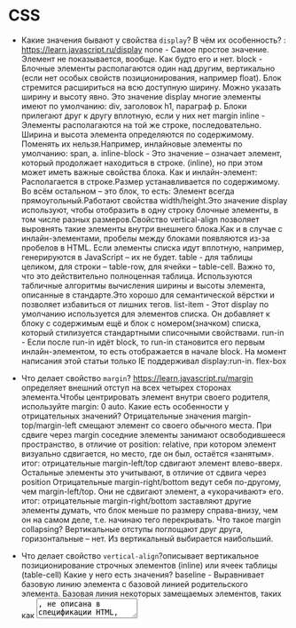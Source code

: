 # CSS

* Какие значения бывают у свойства `display`? В чём их особенность? : https://learn.javascript.ru/display
none - Самое простое значение. Элемент не показывается, вообще. Как будто его и нет.
block - Блочные элементы располагаются один над другим, вертикально (если нет особых свойств позиционирования, например float).
Блок стремится расшириться на всю доступную ширину. Можно указать ширину и высоту явно. Это значение display многие элементы имеют по умолчанию: div, заголовок h1, параграф p. Блоки прилегают друг к другу вплотную, если у них нет margin
inline - Элементы располагаются на той же строке, последовательно.
Ширина и высота элемента определяются по содержимому. Поменять их нельзя.Например, инлайновые элементы по умолчанию: span, a.
inline-block - Это значение – означает элемент, который продолжает находиться в строке. (inline), но при этом может иметь важные свойства блока. Как и инлайн-элемент: Располагается в строке.Размер устанавливается по содержимому. Во всём остальном – это блок, то есть: Элемент всегда прямоугольный.Работают свойства width/height.Это значение display используют, чтобы отобразить в одну строку блочные элементы, в том числе разных размеров.Свойство vertical-align позволяет выровнять такие элементы внутри внешнего блока.Как и в случае с инлайн-элементами, пробелы между блоками появляются из-за пробелов в HTML. Если элементы списка идут вплотную, например, генерируются в JavaScript – их не будет.
table - для таблицы целиком, для строки – table-row, для ячейки – table-cell.
Важно то, что это действительно полноценная таблица. Используются табличные алгоритмы вычисления ширины и высоты элемента, описанные в стандарте.Это хорошо для семантической вёрстки и позволяет избавиться от лишних тегов.
list-item - Этот display по умолчанию используется для элементов списка. Он добавляет к блоку с содержимым ещё и блок с номером(значком) списка, который стилизуется стандартными списочными свойствами.
run-in - Если после run-in идёт block, то run-in становится его первым инлайн-элементом, то есть отображается в начале block. На момент написания этой статьи только IE поддерживал display:run-in.
flex-box


* Что делает свойство `margin`? https://learn.javascript.ru/margin определяет внешний отступ на всех четырех сторонах элемента.Чтобы центрировать элемент внутри своего родителя, используйте margin: 0 auto. Какие есть особенности у отрицательных значений? Отрицательные значения margin-top/margin-left смещают элемент со своего обычного места. При сдвиге через margin соседние элементы занимают освободившееся пространство, в отличие от position: relative, при котором элемент визуально сдвигается, но место, где он был, остаётся «занятым». итог: отрицательные margin-left/top сдвигают элемент влево-вверх. Остальные элементы это учитывают, в отличие от сдвига через position Отрицательные margin-right/bottom ведут себя по-другому, чем margin-left/top. Они не сдвигают элемент, а «укорачивают» его. итог: отрицательные margin-right/bottom заставляют другие элементы думать, что блок меньше по размеру справа-внизу, чем он на самом деле, т.е. начинаю тего перекрывать. Что такое margin collapsing? Вертикальные отступы поглощают друг друга, горизонтальные – нет. Из вертикальный выбирается наибольший.
* Что делает свойство `vertical-align`?описывает вертикальное позиционирование строчных элементов (inline) или ячеек таблицы (table-cell) 
Какие у него есть значения?
baseline - Выравнивает базовую линию элемента с базовой линией родительского элемента. Базовая линия некоторых замещаемых элементов, таких как <textarea>, не описана в спецификации HTML, что означает, что их поведение при указании данного ключевого слова может отличаться в зависимости от браузера.
sub - Выравнивает базовую линию элемента с базовой линией подстрочного индекса своего родителя.

* Что делает свойство `vertical-align`? Какие у него есть значения? https://htmlacademy.ru/blog/boost/frontend/the-vertical-align-property
* Что такое `padding`? устанавливает внутренние отступы/поля со всех сторон элемента.
* Что такое `box-sizing`? Свойство box-sizing может принимать одно из двух значений – border-box или content-box. В зависимости от выбранного значения браузер по-разному трактует значение свойств width/height
content-box - Это значение по умолчанию. В этом случае свойства width/height обозначают то, что находится внутри padding.
border-box - Значения width/height задают высоту/ширину всего элемента.
 Что делает CSS-правило `* { box-sizing: border-box; }`?
 Зачем оно нужно? Даёт возможность вплотную подогнать элемент к родителю при width: 100% без padding: 0 и margin: 0, т.к. не учитывает марджин и хейт элемента.
* Шрифты
  * Как и в каких единицах можно задавать размер шрифта?
  px – абсолютные пиксели, к которым привязаны и потому не нужны mm, cm, pt и pc. Используется для максимально конкретного и точного задания размеров.
  em – задаёт размер относительно шрифта родителя, можно относительно конкретных символов: "x"(ex) и "0"(ch), используется там, где нужно упростить масштабирование компоненты.
rem – задаёт размер относительно шрифта <html>, используется для удобства глобального масштабирования: элементы которые планируется масштабировать, задаются в rem, а JS меняет шрифт у <html>.
% – относительно такого же свойства родителя (как правило, но не всегда), используется для ширин, высот и так далее, без него никуда, но надо знать, относительно чего он считает проценты.
vw(1% ширины окна), vh(1% ширины окна), vmin(наименьшее из (vw, vh)), vmax( наибольшее из (vw, vh)) – относительно размера экрана.
  *  ?
  * Чем `rgb` отличается от `rgba`? rgb alfa - прозрачность цвета от 0 до 1 http://cuprum.name/page/cvetovaya-model-rgba
  h1 {
    color: rgb(0, 0, 0);
    background-color: rgba(255, 255, 255, 0.5);
} - фон полупрозрачный, а текст видно
h1 {
    color: rgba(0, 0, 0, 0.5);
    background-color: rgb(255, 255, 255);
} - текст полупрозрачный а фон норм
  * В чём заключаются отличия у разных семейств шрифтов (с засечками, без них и моноширинные шрифты)?https://www.webpupil.ru/view_articles.php?id=6 Как они называются на английском? Serif - это шрифты с засечками, типографическая печать, Times New Roman, Times Georfia и др. Sans serif - это то шрифты без засечечек, в инете, Arial, Verdana и т.д. Monospace - это не пропорциональные шрифты, т.е. у них все буквы имеют ОДНУ ШИРИНУ, многие редакторы исходного текста программ по умолчанию имеют моноспейс.
  * Какие есть особенности подключения шрифтов через `font-face`? позволяет определить настройки шрифтов, а также загрузить специфичный шрифт
     @font-face {
    font-family: Pompadur; /* Имя шрифта */
    src: url(fonts/pompadur.ttf); /* Путь к файлу со шрифтом */
   }
* Что такое поток документа? - этоо способ, которым элементы располагаются на веб-странице по умолчанию. Элементы на веб-странице располагаются в нормальном потоке, если вы не применили к ним ни единого CSS для изменения их поведения.Встроенные элементы ведут себя по-другому — они не появляются на новых строках; они распологаются на той же строке, что и другие и любой смежной или завернутый текст располагается на всю ширину внутри элемента уровня родительского блока, до тех пор, пока не закончится пространство. Если пространства нет, тогда текст и/или элементы перейдут на новую строку (не с абзаца). https://developer.mozilla.org/ru/docs/Learn/CSS/CSS_layout/%D0%9D%D0%BE%D1%80%D0%BC%D0%B0%D0%BB%D1%8C%D0%BD%D1%8B%D0%B9_%D0%BF%D0%BE%D1%82%D0%BE%D0%BA

* Что делает свойство `float`? Почему родитель элемента с `float` может схлопываться? Float, насколкьо позволяет родитель, свдигает элементы влево или вправо при этом выбивается из потока документа, т.е. если в родителе ничего больше кроме этого элемента нет, то он схлопнется, чтобы этого не произошло можно добавить float родителю или clear. Строчные элементы видят элемент с флоат и обтекаются его.
* Что делает свойство `position`? Свойство position позволяет сдвигать элемент со своего обычного места.
position: static - устаналивает позицию по умолчанию, т.е. по потоку документа.
position: relative Относительное позиционирование сдвигает с помощью left/right/top/bottom элемент относительно его обычного положения.Окружающие элементы ведут себя так, как будто элемент не сдвигался.
position: absolute Визуально переносит элемент на новое место.Новое место вычисляется по координатам left/top/right/bottom относительно ближайшего позиционированного родителя. Если такого родителя нет, то им считается окно.Ширина элемента по умолчанию устанавливается по содержимому.Можно указать противоположные границы left/right (top/bottom). Элемент растянется.Окружающие элементы заполняют освободившееся место.
position: fixed Подвид абсолютного позиционирования, при котором элемент привязывается к координатам окна, а не документа. При прокрутке он остаётся на том же месте.
  * Какие элементы называют позиционированными? Элементы которых position != static
  * Относительно чего происходит позиционирование элементов при разных значениях свойства `position`?
* Что делает свойство `z-index`? элементы с большим z-index перекрывают элементы с меньшим. z-index: 0 > z-index: auto
* Контекст наложения
  * Что такое? это концепция трехмерного расположения HTML элементов вдоль оси Z по отношению к пользователю
  * Как влияет на расположение элементов с заданным значением `z-index`?
  * Какие свойства создают новый контекст наложения?
  Позиционирование и присваивание HTML элементам свойства z-index создает контекст наложения, (так же как и присваивание элементу opacity меньше 1).Контексты наложения могут быть частью других контекстов наложения и вместе создавать иерархию контекстов наложения. Каждый контекст наложения абсолютно независим от своего соседа: только подчиненные элементы учитываются при обработке контекста наложения.
* Flex
  * Что такое flexbox? модуль макета гибкого контейнера — представляет собой способ компоновки элементов, в основе лежит идея оси.Гибкие элементы могут выстраиваться в строку или столбик, а оставшееся свободное пространство распределяется между ними различными способами.
  * Существует ли инлайновый flexbox? да это Inline-flex и он ведёт себя так: контент внутри контейнера был флексовым, но сам контейнер вёл бы себя как инлайновый элемент. 
  * Что такое flex-container и flex-items? flex-container - это то куда прописываем display: flex, Flex-контейнер устанавливает новый гибкий контекст форматирования для его содержимого. Flex-контейнер не является блочным контейнером, поэтому для дочерних элементов не работают такие CSS-свойства, как float, clear, vertical-align. Также, на flex-контейнер не оказывают влияние свойства column-*, создающие колонки в тексте и псевдоэлементы ::first-line и ::first-letter.
  flex-items - это дочерние элементы flex-container, на которые и воздествуют флекс-свойства.
  * Как выравнивать элементы с помощью flexbox? justify-content: center - выравнивание по горизонтали. align-items: center - выранивает по вертикали.
  * Принципы работы `flex-grow`, `flex-shrink`. Каким образом рассчитывается занимаемое и свободное пространство при использовании этих свойств? https://html5book.ru/css3-flexbox/#flex-grow  flex-grow - Свойство определяет коэффициент роста одного flex-элемента относительно других flex-элементов в flex-контейнере при распределении положительного свободного пространства. flex-shrink коэффициент сжатия flex-элемента относительно других.
  space-between - от самого начала и жо самого края, а между элементами растояние одинаковое
  space-around - от края начала и конца такое расстояние как и между элементами.
  flex-direction: column | row | row reverse | column reverse
  flex-wrap: wrap-reverse; стелится по низу
* Чуть более сложные вещи в верстке:
  * Рамки
    * Что делают и какие значения могут принимать свойства:
      * `border-style` - устанаваливает стиль для бордера тип border-style: dashed(вверх) groove(справа) none(снизу) dotted(слева);
      * `border-color` - цвет border-color: red rgba(170, 50, 220, .6) green;
      * `border-width` - ширина border-width: 4px(вертикальные) 1.25em(горизонтальные);
      * `border-radius` скос углов border-radius: 30px(все углы);
      * `border` border: 4mm(ширина) ridge(стиль) rgba(170, 50, 220, .6)(цвет);
    * Можно ли задать стили для каждой рамки отдельно (например, отдельно для левой и для правой рамок)? Да
  * Внешние рамки (outline)
    * В чем отличие от обычных рамок?  В отличие от линии, задаваемой через border, свойство outline не влияет на положение блока и его ширину. находится за border
    * Что делают и какие значения могут принимать свойства: всё тоже самое что и у бордер
      * `outline-style`
      * `outline-color`
      * `outline-width`
      * `outline-offset`
      * `outline`
  * Тени
    * Что делает свойство `box-shadow`? Как им пользоваться?
    box-shadow: 2px(по иксу) 2px(по ингреку) 2px(размытие) 1px rgba(0, 0, 0, 0.2)(цвет);
    * Как сделать так, чтобы у одного элемента было несколько теней? указать их в свойтсве box-shadow через запятую
    * Есть ли возможность задавать параметры теней отдельно (например, задать отдельно цвет или размер тени)? Да
  * Фоны
    * Что делают и какие значения могут принимать свойства:
      * `background-image`-устанавливает одно или несколько фоновых изображений для элемента
      * `background-position` - устанавливает начальную позицию для каждого фонового изображения. Положение относительно уровня положения, установленного background-origin.
      * `background-size` - размер
      * `background-repeat` repeat-x, repeat-y, repeat, space, round, no-repeat
      * `background-origin`border-box - фон располагается относительно рамки. padding-box
фон расположен относительно поля отступа. content-box
фон располагается относительно поля содержимого.
      * `background-clip` определяет как цвет фона или фоновое изображение будут выводиться под границами блока. Значение как у origin + background-clip: text(эксперементальное api)
      * `background-attachment` определяет, является ли позиция этого изображения фиксированной в области просмотра, или прокручивается вместе с содержащим его блоком. занчения: (fixed, local(скролится всегда), scroll)
      * `background-color`
      * `background`
  * Анимации
    * Что такое `@keyframes`? Зачем нужно? Как им пользоваться?
   * Можно ли задать несколько анимаций для элемента? Да
   @keyframes <переменная> { [ from | to | <проценты> ] [, from | to | <проценты> ]* }
   @keyframes box {
 50% { left: 0; }
 90% { left: 300px; }
}
  * Трансформации
    * Что делает свойство `transform`? Какие значения ему можно задавать? transform позволяет вам поворачивать(matrix), масштабировать(scale), наклонять(rotate) или сдвигать элемент(skew). translate, scale, rotate, skew, 
    * Можно ли задать несколько трансформаций для элемента? Да
    * Изменяется ли положение координатной плоскости при трансформациях? Да,оно модифицирует координатное пространство
* Единицы измерения
  * Как рассчитываются width и height заданные в процентах?Для width/height обычно процент от ширины/высоты родителя.
  * Как рассчитываются padding и margin заданные в процентах?При установке свойства margin-left в %, процент берётся от ширины родительского блока, а вовсе не от его margin-left.
  * Как рассчитывается line-height заданный в процентах? При установке свойства line-height в %, процент берётся от текущего размера шрифта, а вовсе не от line-height родителя.
  * Как пользоваться `vh`, `vw`, `vmin`, `vmax`? Их основное преимущество – в том, что любые размеры, которые в них заданы, автоматически масштабируются при изменении размеров окна.
* Как стилизовать чекбокс? скрытия стандартного инпута и создания с помощью CSS другого «поддельного», такого как мы хотим с помощью label.
* Как прижать футер к низу страницы (назвать хотя бы два способа)?
1).wrapper {
  display: flex;
  flex-direction: column;
  height: 100%;
}
.content {
  flex: 1 0 auto;
}
.footer {
  flex: 0 0 auto;
}
2)(html, body и .wrapper) на 100%.
html,
body {
  height: 100%;
}
.wrapper {
  position: relative;
  min-height: 100%;
}
* Как отцентровать элемент по горизонтали (назвать хотя бы три способа)?
1)margin: auto:
2)justify-content: center;
3) Для инлайновых text-align: center;
* Как отцентровать элемент по вертикали (назвать хотя бы три способа)?
1)align-items: center;
* Что такое `media-queries`? используются в тех случаях , когда нужно применить разные CSS-стили, для разных устройств по типу отображения
* Чем отличаются responsive, adaptive, liquid? responsive - это используется гибкая структура страницы — «резиновый макет» (fluid grid). adaptive - это различные варианты шаблонов (разметки) для устройств с разной шириной экранов. liquid - это в зависимости от запроса url определять как будет выглядеть сайт?
* Какие есть типы селекторов (по тегу, по классу и далее)?* – любые элементы.
div – элементы с таким тегом.
#id – элемент с данным id.
.class – элементы с таким классом.
[name="value"] – селекторы на атрибут (см. далее).
:visited – «псевдоклассы», остальные разные условия на элемент (см. далее).
* Как работают приоритеты селекторов? Какие есть 4 вида возможных отношений?
div p – элементы p, являющиеся потомками div.
div > p – только непосредственные потомки
div ~ p – правые соседи: все p на том же уровне вложенности, которые идут после div.
div + p – первый правый сосед: p на том же уровне вложенности, который идёт сразу после div (если есть).


### Ресурсы:

* [Разбираемся с vertical-align](https://web-standards.ru/articles/vertical-align/)
* [Особенности свойства height в %](https://learn.javascript.ru/height-percent/)
* [Единицы измерения. Проценты](https://learn.javascript.ru/css-units#protsenty/)
* [What You May Not Know About the Z-Index Property](https://webdesign.tutsplus.com/articles/what-you-may-not-know-about-the-z-index-property--webdesign-16892)
* [Контекст наложения](https://developer.mozilla.org/ru/docs/Web/CSS/CSS_Positioning/Understanding_z_index/The_stacking_context)
* [Приоритеты (специфичность) селекторов](https://habr.com/ru/post/137588/)
* [A Complete Guide to Flexbox](https://css-tricks.com/snippets/css/a-guide-to-flexbox/)
* [CSS и CSS3. Свойства для форматирования html-элементов](https://html5book.ru/css-css3/)
* [flex-grow странный. Так ли это?](https://css-live.ru/articles/flex-grow-strannyj-tak-li-eto.html)
* [Как работает flex-shrink в CSS. Подробное руководство](https://medium.com/@stasonmars/%D0%BA%D0%B0%D0%BA-%D1%80%D0%B0%D0%B1%D0%BE%D1%82%D0%B0%D0%B5%D1%82-flex-shrink-%D0%B2-css-%D0%BF%D0%BE%D0%B4%D1%80%D0%BE%D0%B1%D0%BD%D0%BE%D0%B5-%D1%80%D1%83%D0%BA%D0%BE%D0%B2%D0%BE%D0%B4%D1%81%D1%82%D0%B2%D0%BE-c41e40767194)
* [Liquid/Adaptive/Responsive/Static demo](http://www.liquidapsive.com/)
